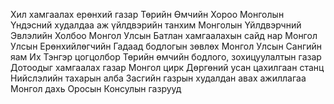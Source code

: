 Хил хамгаалах ерөнхий газар
Төрийн Өмчийн Хороо
Монголын Үндэсний худалдаа аж үйлдвэрийн танхим
Монголын Үйлдвэрчний Эвлэлийн Холбоо
Монгол Улсын Батлан хамгаалахын сайд нар
Монгол Улсын Ерөнхийлөгчийн Гадаад бодлогын зөвлөх
Монгол Улсын Сангийн яам
Их Тэнгэр цогцолбор
Төрийн өмчийн бодлого, зохицуулалтын газар
Дотоодыг хамгаалах газар
Монгол цирк
Дөргөний усан цахилгаан станц
Нийслэлийн тахарын алба
Засгийн газрын худалдан авах ажиллагаа
Монгол дахь Оросын Консулын газрууд
